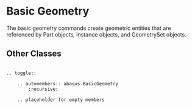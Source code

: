 # Basic Geometry

The basic geometry commands create geometric entities that are referenced by Part objects, Instance objects, and GeometrySet objects.

## Other Classes

```{eval-rst}

.. toggle::

    .. automembers:: abaqus.BasicGeometry
        :recursive:

    .. placeholder for empty members
```
